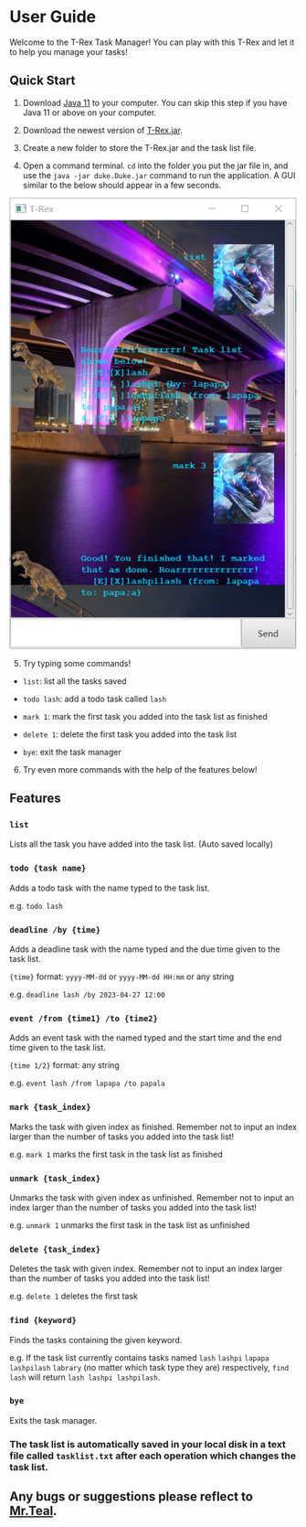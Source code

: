 # User Guide

Welcome to the T-Rex Task Manager! You can play with this T-Rex and let it to help you manage your tasks!

## Quick Start

1. Download [Java 11](https://www.oracle.com/java/technologies/downloads/#java11) to your computer.
You can skip this step if you have Java 11 or above on your computer.

2. Download the newest version of [T-Rex.jar](https://github.com/Mr-Teal/ip/docs/T-Rex.jar).

3. Create a new folder to store the T-Rex.jar and the task list file.

4. Open a command terminal. `cd` into the folder you put the jar file in, and use the `java -jar duke.Duke.jar` command to run the application. A GUI similar to the below should appear in a few seconds.

![This is an example use of T-Rex task manager](https://raw.githubusercontent.com/Mr-Teal/ip/master/docs/Ui.png)

5. Try typing some commands!

- `list`: list all the tasks saved

- `todo lash`: add a todo task called `lash`

- `mark 1`: mark the first task you added into the task list as finished

- `delete 1`: delete the first task you added into the task list

- `bye`: exit the task manager

6. Try even more commands with the help of the features below!

## Features 

### `list`

Lists all the task you have added into the task list. (Auto saved locally)

### `todo {task name}`

Adds a todo task with the name typed to the task list.

e.g. `todo lash`

### `deadline /by {time}`

Adds a deadline task with the name typed and the due time given to the task list.

`{time}` format: `yyyy-MM-dd` or `yyyy-MM-dd HH:mm` or any string

e.g. `deadline lash /by 2023-04-27 12:00`

### `event /from {time1} /to {time2}`

Adds an event task with the named typed and the start time and the end time given to the task list.

`{time 1/2}` format: any string

e.g. `event lash /from lapapa /to papala`

### `mark {task_index}`

Marks the task with given index as finished. Remember not to input an index larger than the number of tasks you added into the task list!

e.g. `mark 1` marks the first task in the task list as finished

### `unmark {task_index}`

Unmarks the task with given index as unfinished. Remember not to input an index larger than the number of tasks you added into the task list!

e.g. `unmark 1` unmarks the first task in the task list as unfinished

### `delete {task_index}`

Deletes the task with given index. Remember not to input an index larger than the number of tasks you added into the task list!

e.g. `delete 1` deletes the first task

### `find {keyword}`

Finds the tasks containing the given keyword.

e.g. If the task list currently contains tasks named `lash` `lashpi` `lapapa` `lashpilash` `labrary` (no matter which task type they are) respectively,
`find lash` will return `lash lashpi lashpilash`.

### `bye`

Exits the task manager.

### The task list is automatically saved in your local disk in a text file called `tasklist.txt` after each operation which changes the task list.

## Any bugs or suggestions please reflect to [Mr.Teal](https://github.com/Mr-Teal/).
